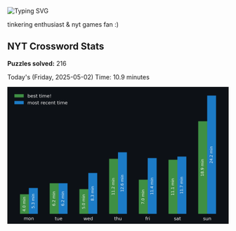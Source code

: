 ![Typing SVG](https://readme-typing-svg.demolab.com?font=Fira+Code&size=16&pause=700&color=FFFFFF&width=435&lines=hi+i'm+aimee!;nice+to+see+you+here!)

tinkering enthusiast & nyt games fan :)
<!-- START NYT-STATS -->
## NYT Crossword Stats
**Puzzles solved:** 216

Today's (Friday, 2025-05-02) Time: 10.9 minutes


![Solve Times](./nyt_stats_graph.png)
<!-- END NYT-STATS -->
